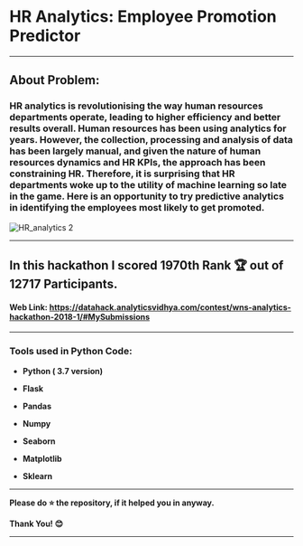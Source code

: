# HR Analytics: Employee Promotion Predictor

--- 
## About Problem:
<p><h3> HR analytics is revolutionising the way human resources departments operate, leading to higher efficiency and better results overall. Human resources has been using analytics for years. However, the collection, processing and analysis of data has been largely manual, and given the nature of human resources dynamics and HR KPIs, the approach has been constraining HR. Therefore, it is surprising that HR departments woke up to the utility of machine learning so late in the game. Here is an opportunity to try predictive analytics in identifying the employees most likely to get promoted.</h3></p>
  
![HR_analytics 2](https://user-images.githubusercontent.com/72686156/105346156-35169480-5c0b-11eb-86b2-dda6ccea8172.jpg)

---

## In this hackathon I scored 1970th Rank 🏆 out of 12717 Participants.
#### Web Link: https://datahack.analyticsvidhya.com/contest/wns-analytics-hackathon-2018-1/#MySubmissions 

--- 

<h3> Tools used in Python Code: </h3>
<ul>
<li><p><b>Python ( 3.7 version)</b></p></li>
<li><p><b>Flask</b></p></li>
<li><p><b>Pandas</b></p></li>
<li><p><b>Numpy</b></p></li>
<li><p><b>Seaborn</b></p></li>
<li><p><b>Matplotlib</b></p></li>
<li><p><b>Sklearn</b></p></li>
</ul>


---

<p> <b> Please do ⭐ the repository, if it helped you in anyway.</b> </p>
<p> <b> Thank You! 😊 </b> </p>

---

